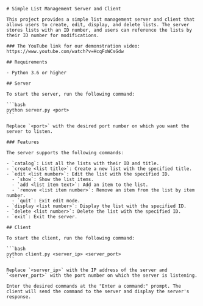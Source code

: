 

    # Simple List Management Server and Client

    This project provides a simple list management server and client that allows users to create, edit, display, and delete lists. The server stores lists with an ID number, and users can reference the lists by their ID number for modifications.

    ### The YouTube link for our demonstration video: https://www.youtube.com/watch?v=HcqFoWCsGdw

    ## Requirements

    - Python 3.6 or higher

    ## Server

    To start the server, run the following command:

    ```bash
    python server.py <port>
    ```

    Replace `<port>` with the desired port number on which you want the server to listen.

    ### Features

    The server supports the following commands:

    - `catalog`: List all the lists with their ID and title.
    - `create <list title>`: Create a new list with the specified title.
    - `edit <list number>`: Edit the list with the specified ID.
      - `show`: Show the list items.
      - `add <list item text>`: Add an item to the list.
      - `remove <list item number>`: Remove an item from the list by item number.
      - `quit`: Exit edit mode.
    - `display <list number>`: Display the list with the specified ID.
    - `delete <list number>`: Delete the list with the specified ID.
    - `exit`: Exit the server.

    ## Client

    To start the client, run the following command:

    ```bash
    python client.py <server_ip> <server_port>
    ```

    Replace `<server_ip>` with the IP address of the server and `<server_port>` with the port number on which the server is listening.

    Enter the desired commands at the "Enter a command:" prompt. The client will send the command to the server and display the server's response.
